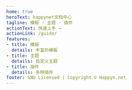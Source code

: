 ```yaml
---
home: true
heroText: happynet文档中心
tagline: 模板 · 主题 · 插件
actionText: 快速上手 →
actionLink: /guide/
features:
- title: 模板
  details: 丰富的模板
- title: 主题
  details: 自定义主题
- title: 插件
  details: 多种插件
footer: GNU Licensed | Copyright © Happyn.net
---
```

